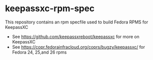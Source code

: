 # keepassxc-rpm-spec

This repository contains an rpm specfile used to build Fedora RPMS for KeepassXC
- See https://github.com/keepassxreboot/keepassxc for more on KeepassXC
- See https://copr.fedorainfracloud.org/coprs/bugzy/keepassxc/ for Fedora 24, 25,and 26 rpms
